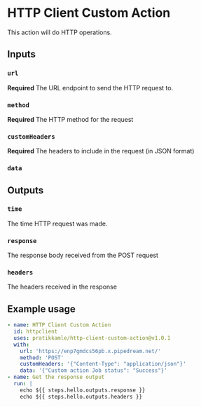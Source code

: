# HTTP Client Custom Action

This action will do HTTP operations.

## Inputs

### `url`
**Required** The URL endpoint to send the HTTP request to.
### `method`
**Required** The HTTP method for the request
### `customHeaders`
**Required** The headers to include in the request (in JSON format)
### `data`


## Outputs

### `time`
The time HTTP request was made.

### `response`
The response body received from the POST request

### `headers`
The headers received in the response

## Example usage

```yaml
- name: HTTP Client Custom Action
  id: httpclient
  uses: pratikkamle/http-client-custom-action@v1.0.1
  with:
    url: 'https://enp7gmdcs56pb.x.pipedream.net/'
    method: 'POST'
    customHeaders: '{"Content-Type": "application/json"}'
    data: '{"Custom action Job status": "Success"}'
- name: Get the response output
  run: |
    echo ${{ steps.hello.outputs.response }}
    echo ${{ steps.hello.outputs.headers }}
```
